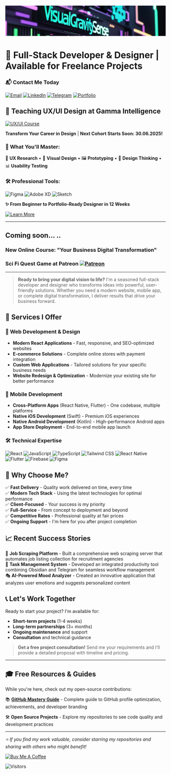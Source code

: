 ![Banner Test](img/vs.png)


# 🚀 Full-Stack Developer & Designer | Available for Freelance Projects
### 📬 Contact Me Today
[![Email](https://ziadoua.github.io/m3-Markdown-Badges/badges/Mail/mail2.svg)](mailto:dmitri.gornakov@gmail.com) [![LinkedIn](https://ziadoua.github.io/m3-Markdown-Badges/badges/LinkedIn/linkedin1.svg)](https://www.linkedin.com/in/dmitri-gornakov) [![Telegram](https://ziadoua.github.io/m3-Markdown-Badges/badges/Telegram/telegram1.svg)](https://t.me/visual_sense/) [![Portfolio](https://ziadoua.github.io/m3-Markdown-Badges/badges/MyPortfolio/myportfolio1.svg)](https://visualgravitysense.github.io/website-portfolio-blog/)





<div align="">

## 🎨 **Teaching UX/UI Design at Gamma Intelligence** 

[![UX/UI Course](https://img.shields.io/badge/🎯_UX%2FUI_Course-Now_Enrolling-FF6B6B?style=for-the-badge&logoColor=white)](https://www.gammatest.net/en/course_ux_ui.php)

**Transform Your Career in Design** | **Next Cohort Starts Soon: 30.06.2025!**

</div>

### 🚀 **What You'll Master:**
📱 **UX Research** • 🎨 **Visual Design** • 🖼️ **Prototyping** • 🧠 **Design Thinking** • 📊 **Usability Testing**

### 🛠️ **Professional Tools:**
![Figma](https://img.shields.io/badge/Figma-F24E1E?style=flat-square&logo=figma&logoColor=white) ![Adobe XD](https://img.shields.io/badge/Adobe%20XD-470137?style=flat-square&logo=Adobe%20XD&logoColor=white) ![Sketch](https://img.shields.io/badge/Sketch-F7B500?style=flat-square&logo=sketch&logoColor=black)

**✨ From Beginner to Portfolio-Ready Designer in 12 Weeks**

<div align="">

[![Learn More](https://img.shields.io/badge/📚_Learn_More-gammatest.net-4285F4?style=for-the-badge)](https://www.gammatest.net/en/course_ux_ui.php)

</div>

---

## Coming soon... ..

### New Online Course: "Your Business Digital Transformation"

### Sci Fi Quest Game at Patreon [![Patreon](https://img.shields.io/badge/Patreon-F96854?style=for-the-badge&logo=patreon&logoColor=white)](https://patreon.com/)

---

> **Ready to bring your digital vision to life?** I'm a seasoned full-stack developer and designer who transforms ideas into powerful, user-friendly solutions. Whether you need a modern website, mobile app, or complete digital transformation, I deliver results that drive your business forward.

## 💼 Services I Offer

### 🎨 **Web Development & Design**
- **Modern React Applications** - Fast, responsive, and SEO-optimized websites
- **E-commerce Solutions** - Complete online stores with payment integration
- **Custom Web Applications** - Tailored solutions for your specific business needs
- **Website Redesign & Optimization** - Modernize your existing site for better performance

### 📱 **Mobile Development**
- **Cross-Platform Apps** (React Native, Flutter) - One codebase, multiple platforms
- **Native iOS Development** (Swift) - Premium iOS experiences
- **Native Android Development** (Kotlin) - High-performance Android apps
- **App Store Deployment** - End-to-end mobile app launch

### 🛠 **Technical Expertise**
![React](https://img.shields.io/badge/React-20232A?style=for-the-badge&logo=react&logoColor=61DAFB) ![JavaScript](https://img.shields.io/badge/JavaScript-F7DF1E?style=for-the-badge&logo=javascript&logoColor=black) ![TypeScript](https://img.shields.io/badge/TypeScript-3178C6?style=for-the-badge&logo=typescript&logoColor=white) ![Tailwind CSS](https://img.shields.io/badge/Tailwind_CSS-38B2AC?style=for-the-badge&logo=tailwind-css&logoColor=white) ![React Native](https://img.shields.io/badge/React_Native-20232A?style=for-the-badge&logo=react&logoColor=61DAFB) ![Flutter](https://img.shields.io/badge/Flutter-02569B?style=for-the-badge&logo=flutter&logoColor=white) ![Firebase](https://img.shields.io/badge/Firebase-FFCA28?style=for-the-badge&logo=firebase&logoColor=black) ![Figma](https://img.shields.io/badge/Figma-F24E1E?style=for-the-badge&logo=figma&logoColor=white)

## 🎯 Why Choose Me?

✅ **Fast Delivery** - Quality work delivered on time, every time  
✅ **Modern Tech Stack** - Using the latest technologies for optimal performance  
✅ **Client-Focused** - Your success is my priority  
✅ **Full-Service** - From concept to deployment and beyond  
✅ **Competitive Rates** - Professional quality at fair prices  
✅ **Ongoing Support** - I'm here for you after project completion  

## 📈 Recent Success Stories

🔧 **Job Scraping Platform** - Built a comprehensive web scraping server that automates job listing collection for recruitment agencies  
📱 **Task Management System** - Developed an integrated productivity tool combining Obsidian and Telegram for seamless workflow management  
🎭 **AI-Powered Mood Analyzer** - Created an innovative application that analyzes user emotions and suggests personalized content  

## 📞 Let's Work Together

Ready to start your project? I'm available for:
- **Short-term projects** (1-4 weeks)
- **Long-term partnerships** (3+ months)
- **Ongoing maintenance** and support
- **Consultation** and technical guidance



> **Get a free project consultation!** Send me your requirements and I'll provide a detailed proposal with timeline and pricing.

---

## 🎓 Free Resources & Guides

While you're here, check out my open-source contributions:

📚 **[GitHub Mastery Guide](https://github.com/visualGravitySense/GitHub-Mastery-Guide)** - Complete guide to GitHub profile optimization, achievements, and developer branding

🛠 **Open Source Projects** - Explore my repositories to see code quality and development practices

---

*⭐ If you find my work valuable, consider starring my repositories and sharing with others who might benefit!*



<a href="https://buymeacoffee.com/visualgravitysense" target="_blank">
    <img src="https://cdn.buymeacoffee.com/buttons/v2/default-yellow.png" alt="Buy Me A Coffee" style="height: 50px !important;width: 180px !important;">
</a>

![Visitors](https://komarev.com/ghpvc/?username=visualGravitySense&label=visitors&color=0e75b6&style=for-the-badge)

<!--
**visualGravitySense/visualGravitySense** is a ✨ _special_ ✨ repository because its `README.md` (this file) appears on your GitHub profile.

Here are some ideas to get you started:

- 🔭 I’m currently working on ...
- 🌱 I’m currently learning ...
- 👯 I’m looking to collaborate on ...
- 🤔 I’m looking for help with ...
- 💬 Ask me about ...
- 📫 How to reach me: ...
- 😄 Pronouns: ...
- ⚡ Fun fact: ...
-->
